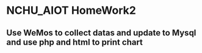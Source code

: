 # NCHU_AIOT HomeWork2
## Use WeMos to collect datas and update to Mysql and use php and html to print chart
